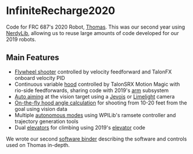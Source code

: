 # InfiniteRecharge2020

Code for FRC 687's 2020 Robot, [Thomas](https://www.thebluealliance.com/team/687/2020). This was our second year using [NerdyLib](https://github.com/nerdherd/NerdyLib), allowing us to reuse large amounts of code developed for our 2019 robots. 

## Main Features

- [Flywheel shooter](https://github.com/DylanB5402/InfiniteRecharge2020/blob/master/src/main/java/frc/robot/subsystems/Shooter.java) controlled by velocity feedforward and TalonFX onboard velocity PID
- Continuous variable [hood](https://github.com/DylanB5402/InfiniteRecharge2020/blob/master/src/main/java/frc/robot/subsystems/Hood.java) controlled by TalonSRX Motion Magic with rio-side feedforwards, sharing code with 2019's [arm](https://github.com/nerdherd/NerdyLib/blob/89e4f9c0e72c3707f2bec42734a66a9e26c0d859/src/main/java/com/nerdherd/lib/motor/single/mechanisms/SingleMotorArm.java) subsystem
- [Auto aiming](https://github.com/DylanB5402/InfiniteRecharge2020/blob/master/src/main/java/frc/robot/commands/vision/TurnToAngle.java) at the vision target using a [Jevois](https://github.com/DylanB5402/InfiniteRecharge2020/blob/master/src/main/java/frc/robot/subsystems/Jevois.java) or [Limelight](https://github.com/DylanB5402/InfiniteRecharge2020/blob/master/src/main/java/frc/robot/subsystems/Limelight.java) camera
- [On-the-fly hood angle calculation](https://github.com/DylanB5402/InfiniteRecharge2020/blob/master/src/main/java/frc/robot/commands/vision/DistanceToAngle.java) for shooting from 10-20 feet from the goal using vision data 
- Multiple [autonomous modes](https://github.com/DylanB5402/InfiniteRecharge2020/tree/master/src/main/java/frc/robot/commands/auto) using WPILib's ramsete controller and trajectory generation tools
- Dual [elevators](https://github.com/DylanB5402/InfiniteRecharge2020/blob/master/src/main/java/frc/robot/subsystems/Climber.java) for climbing using 2019's [elevator](https://github.com/nerdherd/NerdyLib/blob/89e4f9c0e72c3707f2bec42734a66a9e26c0d859/src/main/java/com/nerdherd/lib/motor/single/mechanisms/SingleMotorElevator.java) code

We wrote our second [software binder](https://drive.google.com/file/d/1txhhiYvTkaPiR2WDwDQ2dvdEqKSZEBjZ/view?usp=sharing) describing the software and controls used on Thomas in-depth.